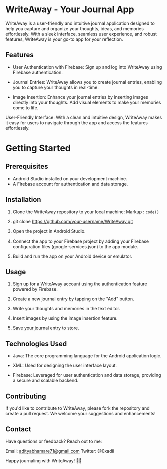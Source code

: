 # WriteAway - Your Journal App

WriteAway is a user-friendly and intuitive journal application designed to help you capture and organize your thoughts, ideas, and memories effortlessly. With a sleek interface, seamless user experience, and robust features, WriteAway is your go-to app for your reflection.

## Features
* User Authentication with Firebase: Sign up and log into WriteAway using Firebase authentication.

* Journal Entries: WriteAway allows you to create journal entries, enabling you to capture your thoughts in real-time.

* Image Insertion: Enhance your journal entries by inserting images directly into your thoughts. Add visual elements to make your memories come to life.

User-Friendly Interface: With a clean and intuitive design, WriteAway makes it easy for users to navigate through the app and access the features effortlessly.

# Getting Started
## Prerequisites
* Android Studio installed on your development machine.
* A Firebase account for authentication and data storage.

## Installation
1. Clone the WriteAway repository to your local machine:
Markup :  `code()`
2. git clone https://github.com/your-username/WriteAway.git
3. Open the project in Android Studio.

4. Connect the app to your Firebase project by adding your Firebase configuration files (google-services.json) to the app module.

5. Build and run the app on your Android device or emulator.

## Usage
1. Sign up for a WriteAway account using the authentication feature powered by Firebase.

2. Create a new journal entry by tapping on the "Add" button.

3. Write your thoughts and memories in the text editor.

4. Insert images by using the image insertion feature.

5. Save your journal entry to store.

## Technologies Used
* Java: The core programming language for the Android application logic.

* XML: Used for designing the user interface layout.

* Firebase: Leveraged for user authentication and data storage, providing a secure and scalable backend.

## Contributing
If you'd like to contribute to WriteAway, please fork the repository and create a pull request. We welcome your suggestions and enhancements!

## Contact
Have questions or feedback? Reach out to me:

Email: adityabhamare71@gmail.com
Twitter: @0xadii

Happy journaling with WriteAway! 📖✨
